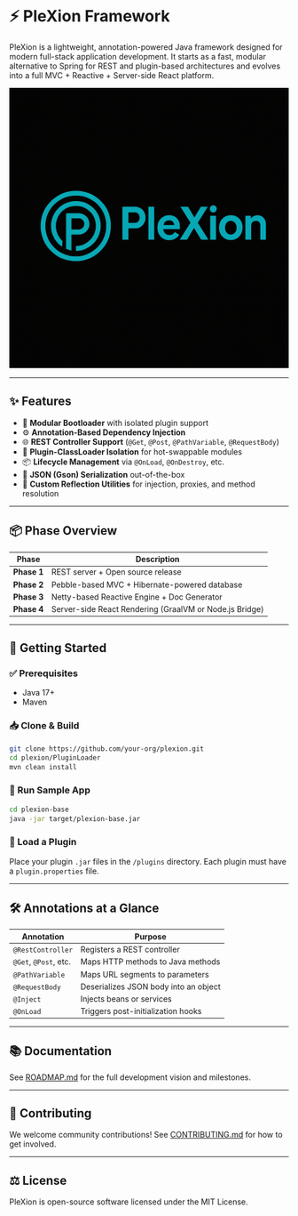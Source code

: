 
# ⚡ PleXion Framework

PleXion is a lightweight, annotation-powered Java framework designed for modern full-stack application development. It starts as a fast, modular alternative to Spring for REST and plugin-based architectures and evolves into a full MVC + Reactive + Server-side React platform.

![PleXion Logo](assets/branding/plexion-logo.png)

---

## ✨ Features

- 🔌 **Modular Bootloader** with isolated plugin support
- ⚙️ **Annotation-Based Dependency Injection**
- 🌐 **REST Controller Support** (`@Get`, `@Post`, `@PathVariable`, `@RequestBody`)
- 🧩 **Plugin-ClassLoader Isolation** for hot-swappable modules
- 📦 **Lifecycle Management** via `@OnLoad`, `@OnDestroy`, etc.
- 📄 **JSON (Gson) Serialization** out-of-the-box
- 🔧 **Custom Reflection Utilities** for injection, proxies, and method resolution

---

## 📦 Phase Overview

| Phase | Description |
|-------|-------------|
| **Phase 1** | REST server + Open source release |
| **Phase 2** | Pebble-based MVC + Hibernate-powered database |
| **Phase 3** | Netty-based Reactive Engine + Doc Generator |
| **Phase 4** | Server-side React Rendering (GraalVM or Node.js Bridge) |

---

## 🚀 Getting Started

### ✅ Prerequisites
- Java 17+
- Maven

### 📥 Clone & Build

```bash
git clone https://github.com/your-org/plexion.git
cd plexion/PluginLoader
mvn clean install
```

### 🧪 Run Sample App

```bash
cd plexion-base
java -jar target/plexion-base.jar
```

### 🧩 Load a Plugin

Place your plugin `.jar` files in the `/plugins` directory. Each plugin must have a `plugin.properties` file.

---

## 🛠️ Annotations at a Glance

| Annotation | Purpose |
|------------|---------|
| `@RestController` | Registers a REST controller |
| `@Get`, `@Post`, etc. | Maps HTTP methods to Java methods |
| `@PathVariable` | Maps URL segments to parameters |
| `@RequestBody` | Deserializes JSON body into an object |
| `@Inject` | Injects beans or services |
| `@OnLoad` | Triggers post-initialization hooks |

---

## 📚 Documentation

See [ROADMAP.md](./ROADMAP.md) for the full development vision and milestones.

---

## 🤝 Contributing

We welcome community contributions! See [CONTRIBUTING.md](./CONTRIBUTING.md) for how to get involved.

---

## ⚖️ License

PleXion is open-source software licensed under the MIT License.
